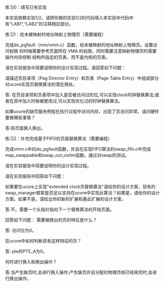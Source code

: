 练习0：填写已有实验

本实验依赖实验1/2。请把你做的实验1/2的代码填入本实验中代码中有“LAB1”,“LAB2”的注释相应部分。

练习1：给未被映射的地址映射上物理页（需要编程）

完成do_pgfault（mm/vmm.c）函数，给未被映射的地址映射上物理页。设置访问权限 的时候需要参考页面所在 VMA 的权限，同时需要注意映射物理页时需要操作内存控制 结构所指定的页表，而不是内核的页表。

请在实验报告中简要说明你的设计实现过程。请回答如下问题：

请描述页目录项（Pag Director Entry）和页表（Page Table Entry）中组成部分对ucore实现页替换算法的潜在用处。

答: 在页目录项和页表项中加入是否被访问过的位,可以实现clock时钟替换算法;或者在其中加入时候被更改过,可以实现优化过的时钟替换算法。

如果ucore的缺页服务例程在执行过程中访问内存，出现了页访问异常，请问硬件要做哪些事情？

答:将页面换入换出。

练习2：补充完成基于FIFO的页面替换算法（需要编程）

完成vmm.c中的do_pgfault函数，并且在实现FIFO算法的swap_fifo.c中完成map_swappable和swap_out_vistim函数。通过对swap的测试。

请在实验报告中简要说明你的设计实现过程。

请在实验报告中回答如下问题：

如果要在ucore上实现"extended clock页替换算法"请给你的设计方案，现有的swap_manager框架是否足以支持在ucore中实现此算法？如果是，请给你的设计方案。如果不是，请给出你的新的扩展和基此扩展的设计方案。

答:不。需要一个头指针指向下一个替换算法的开始页面。

回答如下问题：
需要被换出的页的特征是什么？

答: 访问位为0。

在ucore中如何判断具有这样特征的页？

答: pte的PTE_A为0。

何时进行换入和换出操作？

答:当产生缺页时,会进行换入操作;产生缺页并且分配的物理页帧已经用完时,会进行换出操作。

